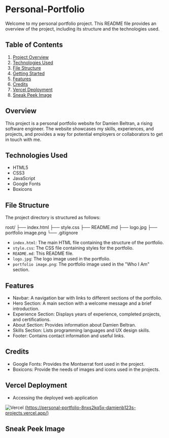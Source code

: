 # Personal-Portfolio

Welcome to my personal portfolio project. This README file provides an overview of the project, including its structure and the technologies used.

## Table of Contents

1. [Project Overview](#project-overview)
2. [Technologies Used](#technologies-used)
3. [File Structure](#file-structure)
4. [Getting Started](#getting-started)
5. [Features](#features)
6. [Credits](#Credits)
7. [Vercel Deployment](#Vercel-Deployment)
8. [Sneak Peek Image](#Sneak-Peek-Image)

## Overview

This project is a personal portfolio website for Damien Beltran, a rising software engineer. The website showcases my skills, experiences, and projects, and provides a way for potential employers or collaborators to get in touch with me.

## Technologies Used

- HTML5
- CSS3
- JavaScript
- Google Fonts
- Boxicons

## File Structure
The project directory is structured as follows:

root/
├── index.html
├── style.css
├── README.md
├── logo.jpg
├── portfolio image.png
└── .gitignore

- `index.html`: The main HTML file containing the structure of the portfolio.
- `style.css`: The CSS file containing styles for the portfolio.
- `README.md`: This README file.
- `logo.jpg`: The logo image used in the portfolio.
- `portfolio image.png`: The portfolio image used in the "Who I Am" section.

## Features

- Navbar: A navigation bar with links to different sections of the portfolio.
- Hero Section: A main section with a welcome message and a brief introduction.
- Experience Section: Displays years of experience, completed projects, and certifications.
- About Section: Provides information about Damien Beltran.
- Skills Section: Lists programming languages and UX design skills.
- Footer: Contains contact information and useful links.

## Credits

- Google Fonts: Provides the Montserrat font used in the project.
- Boxicons: Provide the needs of images and icons used in the projects.

## Vercel Deployment

- Accessing the deployed web application

![Vercel](https://img.shields.io/badge/Deployed%20on-Vercel-black?logo=vercel)
[(https://personal-portfolio-8nxs2kq5x-damienb123s-projects.vercel.app/)](https://personal-portfolio-8nxs2kq5x-damienb123s-projects.vercel.app/)

## Sneak Peek Image

